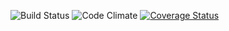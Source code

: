 ![Build Status](https://codeship.com/projects/1e824bc0-e4ad-0133-1a57-724c43b6c1d3/status?branch=master)
![Code Climate](https://codeclimate.com/github/N8Goodman/docu_mentor.png)
[![Coverage Status](https://coveralls.io/repos/github/N8Goodman/docu_mentor/badge.svg?branch=master)](https://coveralls.io/github/N8Goodman/docu_mentor?branch=master)
